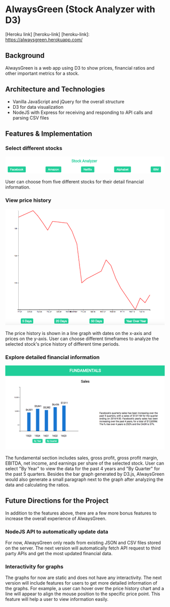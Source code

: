 # AlwaysGreen (Stock Analyzer with D3)

[Heroku link] [heroku-link]
[heroku-link]: https://alwaysgreen.herokuapp.com/

## Background
AlwaysGreen is a web app using D3 to show prices, financial ratios and other important metrics for a stock.

## Architecture and Technologies
- Vanilla JavaScript and jQuery for the overall structure
- D3 for data visualization
- NodeJS with Express for receiving and responding to API calls and parsing CSV files

## Features & Implementation

### Select different stocks
![image01](docs/pictures/readme01.png)

User can choose from five different stocks for their detail financial information.

### View price history
![image02](docs/pictures/readme02.png)

The price history is shown in a line graph with dates on the x-axis and prices on the y-axis. User can choose different timeframes to analyze the selected stock's price history of different time periods.

### Explore detailed financial information
![image03](docs/pictures/readme03.png)

The fundamental section includes sales, gross profit, gross profit margin, EBITDA, net income, and earnings per share of the selected stock. User can select "By Year" to view the data for the past 4 years and "By Quarter" for the past 5 quarters. Besides the bar graph generated by D3.js, AlwaysGreen would also generate a small paragraph next to the graph after analyzing the data and calculating the ratios.

## Future Directions for the Project

In addition to the features above, there are a few more bonus features to increase the overall experience of AlwaysGreen.

### NodeJS API to automatically update data
For now, AlwaysGreen only reads from existing JSON and CSV files stored on the server. The next version will automatically fetch API request to third party APIs and get the most updated financial data.

### Interactivity for graphs
The graphs for now are static and does not have any interactivity. The next version will include features for users to get more detailed information of the graphs. For example, a user can hover over the price history chart and a line will appear to align the mouse position to the specific price point. This feature will help a user to view information easily.

